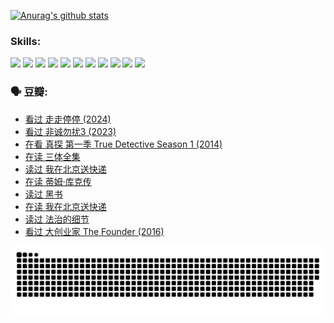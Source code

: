
[![Anurag's github stats](https://github-readme-stats.vercel.app/api?username=w940853815)](https://github.com/anuraghazra/github-readme-stats)

### Skills:

<code><img height="32" src="https://cdn.jsdelivr.net/npm/simple-icons@v5/icons/python.svg"></code>
<code><img height="32" src="https://cdn.jsdelivr.net/npm/simple-icons@v5/icons/javascript.svg"></code>
<code><img height="32" src="https://cdn.jsdelivr.net/npm/simple-icons@v5/icons/django.svg"></code>
<code><img height="32" src="https://cdn.jsdelivr.net/npm/simple-icons@v5/icons/flask.svg"></code>
<code><img height="32" src="https://cdn.jsdelivr.net/npm/simple-icons@v5/icons/vuetify.svg"></code>
<code><img height="32" src="https://cdn.jsdelivr.net/npm/simple-icons@v5/icons/git.svg"></code>
<code><img height="32" src="https://cdn.jsdelivr.net/npm/simple-icons@v5/icons/docker.svg"></code>
<code><img height="32" src="https://cdn.jsdelivr.net/npm/simple-icons@v5/icons/postgresql.svg"></code>
<code><img height="32" src="https://cdn.jsdelivr.net/npm/simple-icons@v5/icons/elasticsearch.svg"></code>
<code><img height="32" src="https://cdn.jsdelivr.net/npm/simple-icons@v5/icons/macos.svg"></code>
<code><img height="32" src="https://cdn.jsdelivr.net/npm/simple-icons@v5/icons/linux.svg"></code>

### 🗣 豆瓣:

<!-- DOUBAN-ACTIVITIES:START -->
- [看过 走走停停‎ (2024)](https://www.douban.com/people/136069238/status/4684430230/?_i=24257156)
- [看过 非诚勿扰3‎ (2023)](https://www.douban.com/people/136069238/status/4676324100/?_i=24257156)
- [在看 真探 第一季 True Detective Season 1‎ (2014)](https://www.douban.com/people/136069238/status/4673382852/?_i=24257156)
- [在读 三体全集](https://www.douban.com/people/136069238/status/4672842521/?_i=24257156)
- [读过 我在北京送快递](https://www.douban.com/people/136069238/status/4672842036/?_i=24257156)
- [在读 蒂姆·库克传](https://www.douban.com/people/136069238/status/4663517053/?_i=24257156)
- [读过 黑书](https://www.douban.com/people/136069238/status/4663516022/?_i=24257156)
- [在读 我在北京送快递](https://www.douban.com/people/136069238/status/4658098365/?_i=24257156)
- [读过 法治的细节](https://www.douban.com/people/136069238/status/4657347558/?_i=24257156)
- [看过 大创业家 The Founder‎ (2016)](https://www.douban.com/people/136069238/status/4649667693/?_i=24257156)
<!-- DOUBAN-ACTIVITIES:END -->


![Snake animation](https://raw.githubusercontent.com/w940853815/w940853815/output/github-contribution-grid-snake.svg)

<!--
**w940853815/w940853815** is a ✨ _special_ ✨ repository because its `README.md` (this file) appears on your GitHub profile.

Here are some ideas to get you started:

- 🔭 I’m currently working on ...
- 🌱 I’m currently learning ...
- 👯 I’m looking to collaborate on ...
- 🤔 I’m looking for help with ...
- 💬 Ask me about ...
- 📫 How to reach me: ...
- 😄 Pronouns: ...
- ⚡ Fun fact: ...
-->
